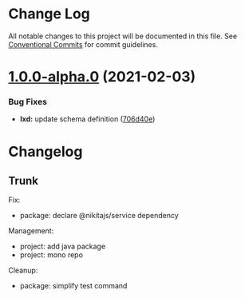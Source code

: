 # Change Log

All notable changes to this project will be documented in this file.
See [Conventional Commits](https://conventionalcommits.org) for commit guidelines.

# [1.0.0-alpha.0](https://github.com/adaltas/node-nikita/compare/nikita@0.9.7...nikita@1.0.0-alpha.0) (2021-02-03)


### Bug Fixes

* **lxd:** update schema definition ([706d40e](https://github.com/adaltas/node-nikita/commit/706d40e10b934116e2bac9c5ca4d92045178b063))






# Changelog

## Trunk

Fix:
* package: declare @nikitajs/service dependency

Management:
* project: add java package
* project: mono repo

Cleanup:
* package: simplify test command
